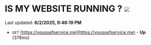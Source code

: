 # IS MY WEBSITE RUNNING ? [![](https://img.shields.io/static/v1?label=Sponsor&message=%E2%9D%A4&logo=GitHub&color=%23fe8e86)](https://github.com/sponsors/Youssef-Lehmam)

Last updated: **6/2/2025, 9:46:19 PM**

- `GET` [https://youssefservice.me](https://youssefservice.me) - **Up** (378ms)
